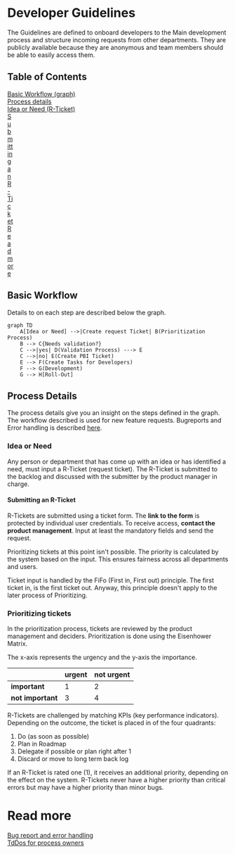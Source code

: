 # Developer Guidelines
The Guidelines are defined to onboard developers to the Main development process and structure incoming requests from other departments.
They are publicly available because they are anonymous and team members should be able to easily access them.
## Table of Contents
[Basic Workflow (graph)](#basic-workflow)<br/>
[Process details](#process-details)<br/>
[Idea or Need (R-Ticket)](#idea-or-need)<br/>
<span style="width:1em;display:inline-block;"/>[Submitting an R-Ticket](#submitting-an-r-ticket)<br/>
[Read more](#read-more)<br/>


## Basic Workflow
Details to on each step are described below the graph.
```mermaid
graph TD
    A[Idea or Need] -->|Create request Ticket| B(Prioritization Process)
    B --> C{Needs validation?}
    C -->|yes| D(Validation Process) ---> E
    C -->|no| E(Create PBI Ticket)
    E --> F(Create Tasks for Developers)
    F --> G(Development)
    G --> H[Roll-Out]
```
## Process Details
The process details give you an insight on the steps defined in the graph. 
The workflow described is used for new feature requests. 
Bugreports and Error handling is described [here](ErrorHandling.md).

### Idea or Need
Any person or department that has come up with an idea or has identified a need, must input a R-Ticket (request ticket). 
The R-Ticket is submitted to the backlog and discussed with the submitter by the product manager in charge.

#### Submitting an R-Ticket
R-Tickets are submitted using a ticket form. The <strong>link to the form</strong> is protected by individual user credentials.
To receive access, <strong>contact the product management</strong>. Input at least the mandatory fields and send the request.

Prioritizing tickets at this point isn't possible. The priority is calculated by the system based on the input. 
This ensures fairness across all departments and users.

Ticket input is handled by the FiFo (First in, First out) principle. The first ticket in, is the first ticket out. Anyway, this principle doesn't apply 
to the later process of Prioritizing.

### Prioritizing tickets
In the prioritization process, tickets are reviewed by the product management and deciders. 
Prioritization is done using the Eisenhower Matrix. 

The x-axis represents the urgency and the y-axis the importance.

|                                | urgent | not urgent |
|--------------------------------|--------|------------|
| <strong>important</strong>     | 1      | 2          |
| <strong>not important</strong> | 3      | 4          |

R-Tickets are challenged by matching KPIs (key performance indicators).
Depending on the outcome, the ticket is placed in of the four quadrants:

1. Do (as soon as possible)
2. Plan in Roadmap
3. Delegate if possible or plan right after 1
4. Discard or move to long term back log

If an R-Ticket is rated one (1), it receives an additional priority, depending on the effect on the system.
R-Tickets never have a higher priority than critical errors but may have a higher priority than minor bugs.



# Read more
[Bug report and error handling](ErrorHandling.md)<br/>
[TdDos for process owners](ToDo.md)
  